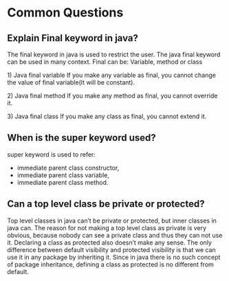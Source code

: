 # Common Questions

##  **Explain Final keyword in java?**

The final keyword in java is used to restrict the user. The java final keyword can be used in many context. Final can be: Variable, method or class 

1\) Java final variable If you make any variable as final, you cannot change the value of final variable\(It will be constant\). 

2\) Java final method If you make any method as final, you cannot override it. 

3\) Java final class If you make any class as final, you cannot extend it.

##  **When is the super keyword used?**

super keyword is used to refer:

* immediate parent class constructor,
* immediate parent class variable,
* immediate parent class method.

##  **Can a top level class be private or protected?**

 Top level classes in java can’t be private or protected, but inner classes in java can. The reason for not making a top level class as private is very obvious, because nobody can see a private class and thus they can not use it. Declaring a class as protected also doesn’t make any sense. The only difference between default visibility and protected visibility is that we can use it in any package by inheriting it. Since in java there is no such concept of package inheritance, defining a class as protected is no different from default.



